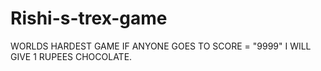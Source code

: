 # Rishi-s-trex-game
WORLDS HARDEST GAME IF ANYONE GOES TO SCORE = "9999" I WILL GIVE 1 RUPEES CHOCOLATE.
